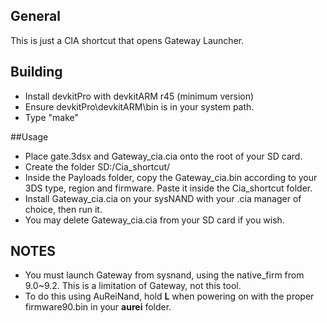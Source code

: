 ## General
This is just a CIA shortcut that opens Gateway Launcher.

## Building
- Install devkitPro with devkitARM r45 (minimum version)
- Ensure devkitPro\devkitARM\bin is in your system path.
- Type "make"

##Usage
- Place gate.3dsx and Gateway_cia.cia onto the root of your SD card.
- Create the folder SD:/Cia_shortcut/
- Inside the Payloads folder, copy the Gateway_cia.bin according to your 3DS type, region and firmware. Paste it inside the Cia_shortcut folder.
- Install Gateway_cia.cia on your sysNAND with your .cia manager of choice, then run it.
- You may delete Gateway_cia.cia from your SD card if you wish.

## NOTES
- You must launch Gateway from sysnand, using the native_firm from 9.0~9.2. This is a limitation of Gateway, not this tool.
- To do this using AuReiNand, hold **L** when powering on with the proper firmware90.bin in your **aurei** folder.
